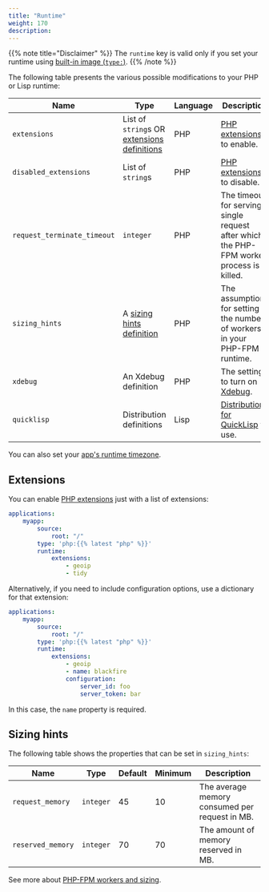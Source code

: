 ```yaml
---
title: "Runtime"
weight: 170
description:
---
```


[//]: # (TODO add a link to the composable image extension way to do it)

{{% note title="Disclaimer" %}}
The ``runtime`` key is valid only if you set your runtime using [built-in image (``type:``)](/create-apps/app-reference/images/builtin-image.md).
{{% /note %}}

The following table presents the various possible modifications to your PHP or Lisp runtime:

| Name                        | Type                                                       | Language | Description |
| --------------------------- | ---------------------------------------------------------- | -------- | ----------- |
| `extensions`                | List of `string`s OR [extensions definitions](#extensions) | PHP      | [PHP extensions](/languages/php/extensions.md) to enable. |
| `disabled_extensions`       | List of `string`s                                          | PHP      | [PHP extensions](/languages/php/extensions.md) to disable. |
| `request_terminate_timeout` | `integer`                                                  | PHP      | The timeout for serving a single request after which the PHP-FPM worker process is killed. |
| `sizing_hints`              | A [sizing hints definition](#sizing-hints)                 | PHP      | The assumptions for setting the number of workers in your PHP-FPM runtime. |
| `xdebug`                    | An Xdebug definition                                       | PHP      | The setting to turn on [Xdebug](/languages/php/xdebug.md). |
| `quicklisp`                 | Distribution definitions                                   | Lisp     | [Distributions for QuickLisp](/languages/lisp.md#quicklisp-options) to use. |

You can also set your [app's runtime timezone](/create-apps/timezone.md).

## Extensions

You can enable [PHP extensions](/languages/php/extensions.md) just with a list of extensions:

```yaml {configFile="app"}
applications:
    myapp:
        source:
            root: "/"
        type: 'php:{{% latest "php" %}}'
        runtime:
            extensions:
                - geoip
                - tidy
```
Alternatively, if you need to include configuration options, use a dictionary for that extension:

```yaml {configFile="app"}
applications:
    myapp:
        source:
            root: "/"
        type: 'php:{{% latest "php" %}}'
        runtime:
            extensions:
                - geoip
                - name: blackfire
                configuration:
                    server_id: foo
                    server_token: bar
```
In this case, the `name` property is required.

## Sizing hints

The following table shows the properties that can be set in `sizing_hints`:

| Name              | Type      | Default | Minimum | Description |
| ----------------- | --------- | ------- | ------- | ----------- |
| `request_memory`  | `integer` | 45      | 10      | The average memory consumed per request in MB. |
| `reserved_memory` | `integer` | 70      | 70      | The amount of memory reserved in MB. |

See more about [PHP-FPM workers and sizing](/languages/php/fpm.md).
